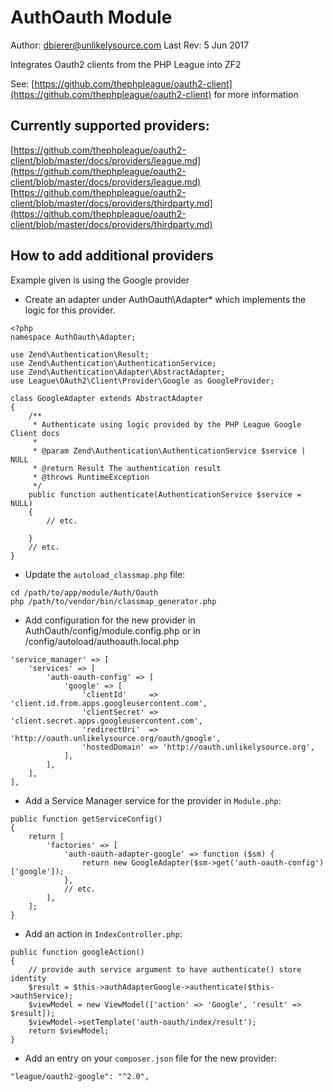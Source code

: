 # AuthOauth Module

Author: dbierer@unlikelysource.com
Last Rev: 5 Jun 2017

Integrates Oauth2 clients from the PHP League into ZF2

See: [https://github.com/thephpleague/oauth2-client](https://github.com/thephpleague/oauth2-client) for more information

## Currently supported providers:

[https://github.com/thephpleague/oauth2-client/blob/master/docs/providers/league.md](https://github.com/thephpleague/oauth2-client/blob/master/docs/providers/league.md)
[https://github.com/thephpleague/oauth2-client/blob/master/docs/providers/thirdparty.md](https://github.com/thephpleague/oauth2-client/blob/master/docs/providers/thirdparty.md)

## How to add additional providers

Example given is using the Google provider

* Create an adapter under AuthOauth\Adapter\* which implements the logic for this provider.
```
<?php
namespace AuthOauth\Adapter;

use Zend\Authentication\Result;
use Zend\Authentication\AuthenticationService;
use Zend\Authentication\Adapter\AbstractAdapter;
use League\OAuth2\Client\Provider\Google as GoogleProvider;

class GoogleAdapter extends AbstractAdapter
{
    /**
     * Authenticate using logic provided by the PHP League Google Client docs
     *
     * @param Zend\Authentication\AuthenticationService $service | NULL
     * @return Result The authentication result
     * @throws RuntimeException
     */
    public function authenticate(AuthenticationService $service = NULL)
    {
        // etc.
        
    }
    // etc.
}
```

* Update the ```autoload_classmap.php``` file:
```
cd /path/to/app/module/Auth/Oauth
php /path/to/vendor/bin/classmap_generator.php
```

* Add configuration for the new provider in AuthOauth/config/module.config.php or in /config/autoload/authoauth.local.php
```
'service_manager' => [
    'services' => [
        'auth-oauth-config' => [
            'google' => [
                'clientId'     => 'client.id.from.apps.googleusercontent.com',
                'clientSecret' => 'client.secret.apps.googleusercontent.com',
                'redirectUri'  => 'http://oauth.unlikelysource.org/oauth/google',
                'hostedDomain' => 'http://oauth.unlikelysource.org',
            ],
        ],
    ],
],
```

* Add a Service Manager service for the provider in ```Module.php```:
```
public function getServiceConfig()
{
    return [
        'factories' => [
            'auth-oauth-adapter-google' => function ($sm) {
                return new GoogleAdapter($sm->get('auth-oauth-config')['google']);
            },
            // etc.
        ],
    ];
}
```

* Add an action in ```IndexController.php```:
```
public function googleAction()
{
    // provide auth service argument to have authenticate() store identity
    $result = $this->authAdapterGoogle->authenticate($this->authService);
    $viewModel = new ViewModel(['action' => 'Google', 'result' => $result]);
    $viewModel->setTemplate('auth-oauth/index/result');
    return $viewModel;
}
```

* Add an entry on your ```composer.json``` file for the new provider:
```
"league/oauth2-google": "^2.0",
```

